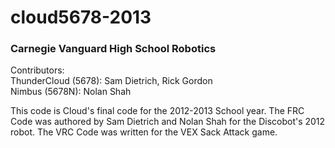 cloud5678-2013
==============
### Carnegie Vanguard High School Robotics

Contributors:  
ThunderCloud (5678): Sam Dietrich, Rick Gordon  
Nimbus (5678N): Nolan Shah

This code is Cloud's final code for the 2012-2013 School year. The FRC Code was authored by Sam Dietrich and Nolan Shah for the Discobot's 2012 robot. The VRC Code was written for the VEX Sack Attack game.